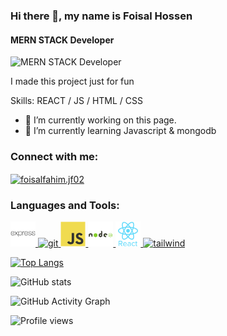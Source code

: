 ### Hi there 👋, my name is Foisal Hossen
#### MERN STACK Developer
![MERN STACK Developer](https://cdn1.vectorstock.com/i/thumb-large/80/25/programmer-flat-color-icon-vector-38028025.jpg)

I made this project just for fun

Skills:  REACT / JS / HTML / CSS

- 🔭 I’m currently working on this page. 
- 🌱 I’m currently learning Javascript & mongodb 
<h3 align="left">Connect with me:</h3>
<p align="left">
<a href="https://fb.com/foisalfahim.jf02" target="blank"><img align="center" src="https://raw.githubusercontent.com/rahuldkjain/github-profile-readme-generator/master/src/images/icons/Social/facebook.svg" alt="foisalfahim.jf02" height="30" width="40" /></a>
</p>

<h3 align="left">Languages and Tools:</h3>
<p align="left"> <a href="https://expressjs.com" target="_blank" rel="noreferrer"> <img src="https://raw.githubusercontent.com/devicons/devicon/master/icons/express/express-original-wordmark.svg" alt="express" width="40" height="40"/> </a> <a href="https://git-scm.com/" target="_blank" rel="noreferrer"> <img src="https://www.vectorlogo.zone/logos/git-scm/git-scm-icon.svg" alt="git" width="40" height="40"/> </a> <a href="https://developer.mozilla.org/en-US/docs/Web/JavaScript" target="_blank" rel="noreferrer"> <img src="https://raw.githubusercontent.com/devicons/devicon/master/icons/javascript/javascript-original.svg" alt="javascript" width="40" height="40"/> </a> <a href="https://nodejs.org" target="_blank" rel="noreferrer"> <img src="https://raw.githubusercontent.com/devicons/devicon/master/icons/nodejs/nodejs-original-wordmark.svg" alt="nodejs" width="40" height="40"/> </a> <a href="https://reactjs.org/" target="_blank" rel="noreferrer"> <img src="https://raw.githubusercontent.com/devicons/devicon/master/icons/react/react-original-wordmark.svg" alt="react" width="40" height="40"/> </a> <a href="https://tailwindcss.com/" target="_blank" rel="noreferrer"> <img src="https://www.vectorlogo.zone/logos/tailwindcss/tailwindcss-icon.svg" alt="tailwind" width="40" height="40"/> </a> </p>




[![Top Langs](https://github-readme-stats.vercel.app/api/top-langs/?username=foisal-hossen)](https://github.com/anuraghazra/github-readme-stats)

![GitHub stats](https://github-readme-stats.vercel.app/api?username=foisal-hossen&show_icons=true)  

![GitHub Activity Graph](https://activity-graph.herokuapp.com/graph?username=foisal-hossen)  

![Profile views](https://gpvc.arturio.dev/foisal-hossen)  


